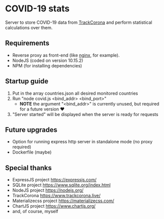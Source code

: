 # COVID-19 stats
Server to store COVID-19 data from [TrackCorona](https://www.trackcorona.live/) and perform
statistical calculations over them.

## Requirements
* Reverse proxy as front-end (like [nginx](https://nginx.org/), for example).
* NodeJS (coded on version 10.15.2)
* NPM (for installing dependencies)

## Startup guide
1. Put in the array countries.json all desired monitored countries
2. Run "node covid.js <bind_addr> <bind_port>"
    * **NOTE** the argument "<bind_addr>" is currently unused, but required for a future version :heart:
3. "Server started" will be displayed when the server is ready for requests

## Future upgrades
* Option for running express http server in standalone mode (no proxy required)
* Dockerfile (maybe)

## Special thanks
* ExpressJS project https://expressjs.com/
* SQLite project https://www.sqlite.org/index.html
* NodeJS project https://nodejs.org/
* TrackCorona https://www.trackcorona.live/
* Materializecss project https://materializecss.com/
* ChartJS project https://www.chartjs.org/
* and, of course, myself
